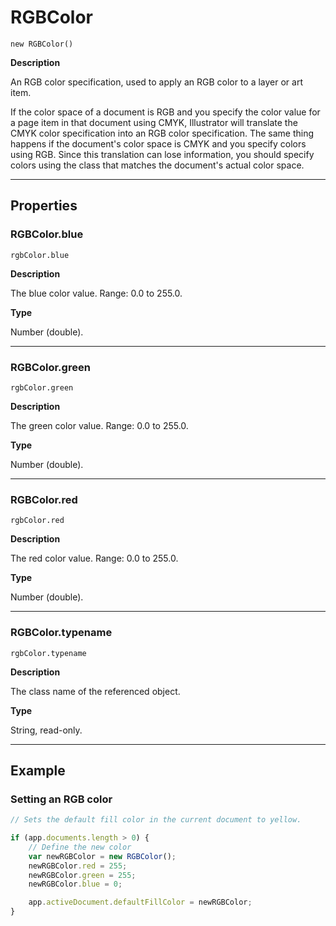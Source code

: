 # RGBColor

`new RGBColor()`

**Description**

An RGB color specification, used to apply an RGB color to a layer or art item.

If the color space of a document is RGB and you specify the color value for a page item in that document using CMYK, Illustrator will translate the CMYK color specification into an RGB color specification. The same thing happens if the document's color space is CMYK and you specify colors using RGB. Since this translation can lose information, you should specify colors using the class that matches the document's actual color space.

---

## Properties

### RGBColor.blue

`rgbColor.blue`

**Description**

The blue color value. Range: 0.0 to 255.0.

**Type**

Number (double).

---

### RGBColor.green

`rgbColor.green`

**Description**

The green color value. Range: 0.0 to 255.0.

**Type**

Number (double).

---

### RGBColor.red

`rgbColor.red`

**Description**

The red color value. Range: 0.0 to 255.0.

**Type**

Number (double).

---

### RGBColor.typename

`rgbColor.typename`

**Description**

The class name of the referenced object.

**Type**

String, read-only.

---

## Example

### Setting an RGB color

```javascript
// Sets the default fill color in the current document to yellow.

if (app.documents.length > 0) {
    // Define the new color
    var newRGBColor = new RGBColor();
    newRGBColor.red = 255;
    newRGBColor.green = 255;
    newRGBColor.blue = 0;

    app.activeDocument.defaultFillColor = newRGBColor;
}
```
